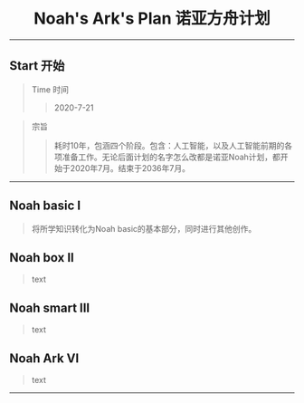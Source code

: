 # <center>Noah's Ark's Plan 诺亚方舟计划</center>
---
## Start 开始
> Time 时间
  >> 2020-7-21
  
>宗旨
  >> 耗时10年，包涵四个阶段。包含：人工智能，以及人工智能前期的各项准备工作。无论后面计划的名字怎么改都是诺亚Noah计划，都开始于2020年7月。结束于2036年7月。
---
## Noah basic I 
> 将所学知识转化为Noah basic的基本部分，同时进行其他创作。

## Noah box II
> text

## Noah smart III
> text

## Noah Ark VI
> text

---
